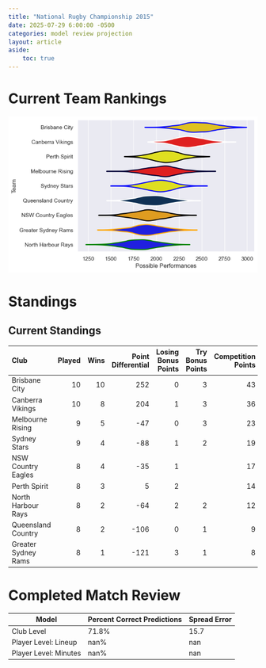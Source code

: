 ```yaml
---  
title: "National Rugby Championship 2015"  
date: 2025-07-29 6:00:00 -0500  
categories: model review projection  
layout: article  
aside:  
    toc: true  
---
```

# Current Team Rankings


![Club Rankings](plots/rankings_National_Rugby_Championship_2015.png)
# Standings

## Current Standings


| Club                |   Played |   Wins |   Point Differential |   Losing Bonus Points |   Try Bonus Points |   Competition Points |
|:--------------------|---------:|-------:|---------------------:|----------------------:|-------------------:|---------------------:|
| Brisbane City       |       10 |     10 |                  252 |                     0 |                  3 |                   43 |
| Canberra Vikings    |       10 |      8 |                  204 |                     1 |                  3 |                   36 |
| Melbourne Rising    |        9 |      5 |                  -47 |                     0 |                  3 |                   23 |
| Sydney Stars        |        9 |      4 |                  -88 |                     1 |                  2 |                   19 |
| NSW Country Eagles  |        8 |      4 |                  -35 |                     1 |                    |                   17 |
| Perth Spirit        |        8 |      3 |                    5 |                     2 |                    |                   14 |
| North Harbour Rays  |        8 |      2 |                  -64 |                     2 |                  2 |                   12 |
| Queensland Country  |        8 |      2 |                 -106 |                     0 |                  1 |                    9 |
| Greater Sydney Rams |        8 |      1 |                 -121 |                     3 |                  1 |                    8 |



# Completed Match Review


| Model | Percent Correct Predictions | Spread Error |
| ------ | ------ | ------ |
| Club Level | 71.8% | 15.7 |
| Player Level: Lineup | nan% | nan |
| Player Level: Minutes | nan% | nan |

